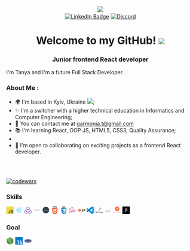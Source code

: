 <div id="header" align="center">
  <img src="https://media0.giphy.com/media/v1.Y2lkPTc5MGI3NjExeGRhaWJ2bnc5ZTZndTFjenJ5dHkxdDQxNzQ5a2tiYnF6MHl0eHhleCZlcD12MV9pbnRlcm5hbF9naWZfYnlfaWQmY3Q9cw/rqd9R3yaDy16a8kDC1/giphy.gif" width="100"/>
</div>
<!-- <div id="header" align="center">
  <img src="https://media3.giphy.com/media/v1.Y2lkPTc5MGI3NjExbDlvb3IwcWFrcGdnbXZ2eTFqbXN0MmwwcWk2cndhMW82d3V6ZWpsMCZlcD12MV9pbnRlcm5hbF9naWZfYnlfaWQmY3Q9cw/OUkKcH2D69Vrot0H6U/giphy.gif" width="100"/>
</div> -->

<div id="badges" style='display: flex; flex-direction: row;  justify-content: center; align-items: center;'>
    <div id="linkedin-button" style="padding-right: 5px;">
      <a href="https://www.linkedin.com/in/tetiana-sukhovetska-4574987b/">
        <img src="https://img.shields.io/badge/LinkedIn-0A66C2.svg?style=for-the-badge&logo=LinkedIn&logoColor=white" alt="LinkedIn Badge"/>
      </a>
    </div>
    <div id="discord-button">
      <a href="https://discord.gg/JqGPKRKezB" target="_blank">
        <img src="https://img.shields.io/badge/Discord-5865F2.svg?style=for-the-badge&logo=Discord&logoColor=white" alt="Discord">
      </a>
    </div>
  </div>

<h1 align="center">Welcome to my GitHub!
<img src="https://github.com/blackcater/blackcater/raw/main/images/Hi.gif" height="32"/></h1>
<h3 align="center">Junior frontend React developer</h3>

<!-- hero -->

I'm Tanya and I'm a future Full Stack Developer.

### About Me :

- 🌍 I'm based in Kyiv, Ukraine <img src="https://media0.giphy.com/media/v1.Y2lkPTc5MGI3NjExaTBwN2h5N2ZjemEycDNnejE1dm9mcndzdXZrOWZwNGg0ZnN4YmZpbSZlcD12MV9pbnRlcm5hbF9naWZfYnlfaWQmY3Q9Zw/bNXgk2IKzC4WlqJMF4/giphy.gif" width="15">;
- ✨ I'm a switcher with a higher technical education in Informatics and Computer Engineering;
- 📧 You can contact me at [garmonia.t@gmail.com](mailto:garmonia.t@gmail.com)
- 📚 I'm learning React, OOP JS, HTML5, CSS3, Quality Assurance;
-
- 🤝 I'm open to collaborating on exciting projects as a frontend React developer.
<br/>
<br/>
<!-- Маленький (small):   -->

[![codewars](https://www.codewars.com/users/SukhovetskaTetiana/badges/small)](https://www.codewars.com/users/SukhovetskaTetiana)

### Skills

<code><img height="20" alt="javascript" title="JavaScript" src="https://raw.githubusercontent.com/github/explore/80688e429a7d4ef2fca1e82350fe8e3517d3494d/topics/javascript/javascript.png"></code>
<code><img height="20" alt="react" title="React" src="https://raw.githubusercontent.com/github/explore/80688e429a7d4ef2fca1e82350fe8e3517d3494d/topics/react/react.png"></code>
<code><img height="20" alt="redux" title="Redux" src="https://raw.githubusercontent.com/github/explore/main/topics/redux/redux.png"></code>
<code><img height="20" alt="nextjs" title="NextJS" src="https://raw.githubusercontent.com/github/explore/main/topics/nextjs/nextjs.png"></code>
<code><img height="20" alt="ajax" title="AJAX" src="https://raw.githubusercontent.com/github/explore/main/topics/ajax/ajax.png"></code>
<code><img height="20" alt="html" title="HTML" src="https://raw.githubusercontent.com/github/explore/5c058a388828bb5fde0bcafd4bc867b5bb3f26f3/topics/html/html.png"></code>
<code><img height="20" alt="css" title="CSS3" src="https://raw.githubusercontent.com/github/explore/5c058a388828bb5fde0bcafd4bc867b5bb3f26f3/topics/css/css.png"></code>
<code><img height="20" alt="sass" title="Sass" src="https://github.com/github/explore/blob/main/topics/sass/sass.png?raw=true"></code>
<code><img height="20" alt="git" title="Git" src="https://raw.githubusercontent.com/github/explore/main/topics/git/git.png"></code>
<code><img height="20" alt="vscode" title="VSCode" src="https://raw.githubusercontent.com/github/explore/main/topics/visual-studio-code/visual-studio-code.png"></code>
<code><img height="20" alt="sql-server" title="SQL Server" src="https://raw.githubusercontent.com/github/explore/main/topics/sql-server/sql-server.png"></code>
<code><img height="20" alt="mysql" title="MySQL" src="https://raw.githubusercontent.com/github/explore/main/topics/mysql/mysql.png"></code>
<code><img height="20" alt="postman" title="Postman" src="https://raw.githubusercontent.com/github/explore/main/topics/postman/postman.png"></code>
<code><img height="20" alt="figma" title="Figma" src="https://raw.githubusercontent.com/github/explore/main/topics/figma/figma.png"></code>

### Goal

<code><img height="20" alt="nodejs" title="NodeJS" src="https://raw.githubusercontent.com/github/explore/80688e429a7d4ef2fca1e82350fe8e3517d3494d/topics/nodejs/nodejs.png"></code>
<code><img height="20" alt="typescript" title="TypeScript" src="https://raw.githubusercontent.com/github/explore/main/topics/typescript/typescript.png"></code>
<code><img height="20" alt="php" title="PHP" src="https://raw.githubusercontent.com/github/explore/main/topics/php/php.png"></code>
